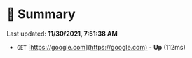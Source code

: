 # 📖 Summary
Last updated: **11/30/2021, 7:51:38 AM**

- `GET` [https://google.com](https://google.com) - **Up** (112ms)
